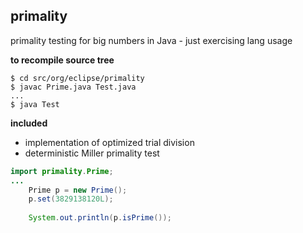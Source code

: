 ## primality
primality testing for big numbers in Java - just exercising lang usage

**to recompile source tree**
```
$ cd src/org/eclipse/primality
$ javac Prime.java Test.java
...
$ java Test
```

**included**
- implementation of optimized trial division 
- deterministic Miller primality test

```java
import primality.Prime;
...
    Prime p = new Prime();
    p.set(3829138120L);
    
    System.out.println(p.isPrime());
```
